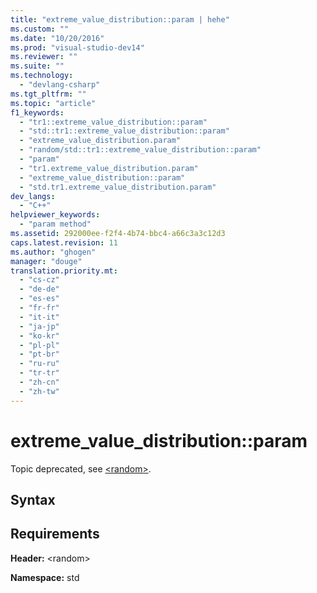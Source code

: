 ```yaml
---
title: "extreme_value_distribution::param | hehe"
ms.custom: ""
ms.date: "10/20/2016"
ms.prod: "visual-studio-dev14"
ms.reviewer: ""
ms.suite: ""
ms.technology: 
  - "devlang-csharp"
ms.tgt_pltfrm: ""
ms.topic: "article"
f1_keywords: 
  - "tr1::extreme_value_distribution::param"
  - "std::tr1::extreme_value_distribution::param"
  - "extreme_value_distribution.param"
  - "random/std::tr1::extreme_value_distribution::param"
  - "param"
  - "tr1.extreme_value_distribution.param"
  - "extreme_value_distribution::param"
  - "std.tr1.extreme_value_distribution.param"
dev_langs: 
  - "C++"
helpviewer_keywords: 
  - "param method"
ms.assetid: 292000ee-f2f4-4b74-bbc4-a66c3a3c12d3
caps.latest.revision: 11
ms.author: "ghogen"
manager: "douge"
translation.priority.mt: 
  - "cs-cz"
  - "de-de"
  - "es-es"
  - "fr-fr"
  - "it-it"
  - "ja-jp"
  - "ko-kr"
  - "pl-pl"
  - "pt-br"
  - "ru-ru"
  - "tr-tr"
  - "zh-cn"
  - "zh-tw"
---
```

# extreme_value_distribution::param
Topic deprecated, see [\<random>](../Topic/%3Crandom%3E.md).  
  
## Syntax  
  
## Requirements  
 **Header:** \<random>  
  
 **Namespace:** std